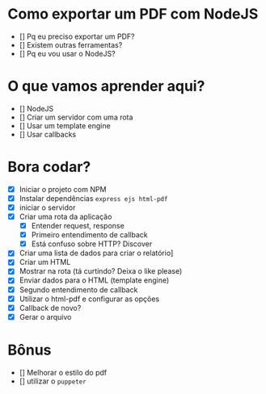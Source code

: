 # Como exportar um PDF com NodeJS

- [] Pq eu preciso exportar um PDF?
- [] Existem outras ferramentas?
- [] Pq eu vou usar o NodeJS?

# O que vamos aprender aqui?

- [] NodeJS
- [] Criar um servidor com uma rota
- [] Usar um template engine
- [] Usar callbacks

# Bora codar?

- [x] Iniciar o projeto com NPM
- [x] Instalar dependências `express ejs html-pdf`
- [x] iniciar o servidor
- [x] Criar uma rota da aplicação
  - [x] Entender request, response
  - [x] Primeiro entendimento de callback
  - [x] Está confuso sobre HTTP? Discover
- [x] Criar uma lista de dados para criar o relatório]
- [x] Criar um HTML
- [x] Mostrar na rota (tá curtindo? Deixa o like please)
- [x] Enviar dados para o HTML (template engine)
- [x] Segundo entendimento de callback
- [x] Utilizar o html-pdf e configurar as opções
- [x] Callback de novo?
- [x] Gerar o arquivo

# Bônus

- [] Melhorar o estilo do pdf
- [] utilizar o `puppeter`

